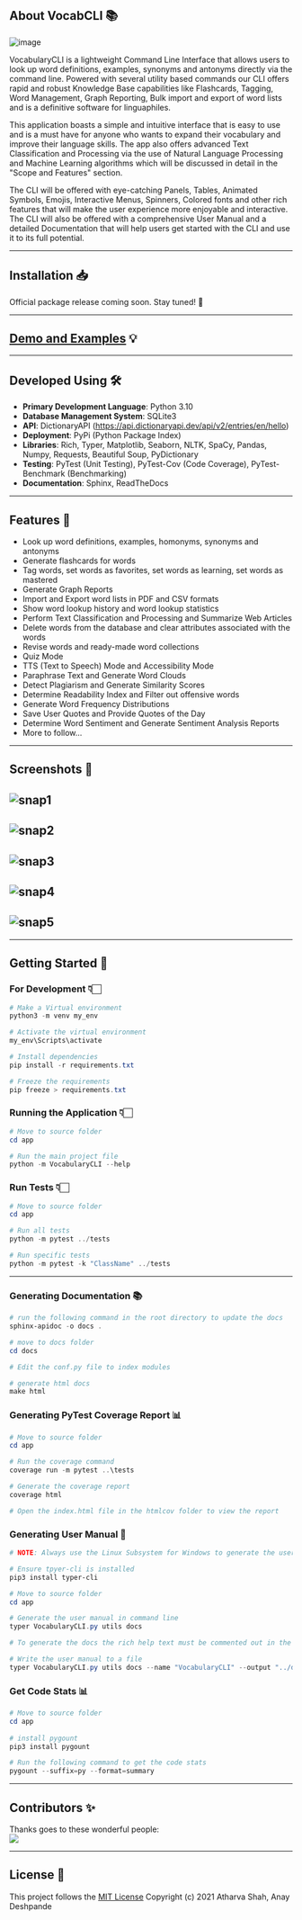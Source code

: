 
## About VocabCLI 📚

![image](https://user-images.githubusercontent.com/68660002/207532026-a82ce199-51b8-4d11-8efd-01e37ec5564f.png)

VocabularyCLI is a lightweight Command Line Interface that allows users to look up word definitions, examples, synonyms and antonyms directly via the command line. Powered with several utility based commands our CLI offers rapid and robust Knowledge Base capabilities like Flashcards, Tagging, Word Management, Graph Reporting, Bulk import and export of word lists and is a definitive software for linguaphiles.

This application boasts a simple and intuitive interface that is easy to use and is a must have for anyone who wants to expand their vocabulary and improve their language skills. The app also offers advanced Text Classification and Processing via the use of Natural Language Processing and Machine Learning algorithms which will be discussed in detail in the "Scope and Features" section.

The CLI will be offered with eye-catching Panels, Tables, Animated Symbols, Emojis, Interactive Menus, Spinners, Colored fonts and other rich features that will make the user experience more enjoyable and interactive. The CLI will also be offered with a comprehensive User Manual and a detailed Documentation that will help users get started with the CLI and use it to its full potential.

---

## Installation 📥

Official package release coming soon. Stay tuned! 🚧
<!-- ```powershell

# Install the package from PyPi
pip3 install vocabcli

# Upgrade the package
pip3 install --upgrade vocabcli

# Uninstallation
pip3 uninstall vocabcli
``` -->

---

## [Demo and Examples](https://vocabcli.github.io/demo) 💡

---

## Developed Using 🛠

- **Primary Development Language**: Python 3.10
- **Database Management System**: SQLite3
- **API**: DictionaryAPI (<https://api.dictionaryapi.dev/api/v2/entries/en/hello>)
- **Deployment**: PyPi (Python Package Index)
- **Libraries**: Rich, Typer, Matplotlib, Seaborn, NLTK, SpaCy, Pandas, Numpy, Requests, Beautiful Soup, PyDictionary
- **Testing**: PyTest (Unit Testing), PyTest-Cov (Code Coverage), PyTest-Benchmark (Benchmarking)
- **Documentation**: Sphinx, ReadTheDocs

---

## Features 🎯

- Look up word definitions, examples, homonyms, synonyms and antonyms
- Generate flashcards for words
- Tag words, set words as favorites, set words as learning, set words as mastered
- Generate Graph Reports
- Import and Export word lists in PDF and CSV formats
- Show word lookup history and word lookup statistics
- Perform Text Classification and Processing and Summarize Web Articles
- Delete words from the database and clear attributes associated with the words
- Revise words and ready-made word collections
- Quiz Mode
- TTS (Text to Speech) Mode and Accessibility Mode
- Paraphrase Text and Generate Word Clouds
- Detect Plagiarism and Generate Similarity Scores
- Determine Readability Index and Filter out offensive words
- Generate Word Frequency Distributions
- Save User Quotes and Provide Quotes of the Day
- Determine Word Sentiment and Generate Sentiment Analysis Reports
- More to follow...

---

## Screenshots 📸

![snap1](https://user-images.githubusercontent.com/68660002/205949431-a10bfb73-05a3-484c-9821-061ee3eddfa0.png)
---

![snap2](https://user-images.githubusercontent.com/68660002/205949434-d3f3c567-a5ed-4c9c-a3a3-17aaefc22c50.png)
---

![snap3](https://user-images.githubusercontent.com/68660002/205949437-23b90fd1-6023-4eb3-ba3f-dff735bb00ee.png)
---

![snap4](https://user-images.githubusercontent.com/68660002/205949444-25b5ab53-f000-42dd-aac5-99c8013c8d76.png)
---

![snap5](https://user-images.githubusercontent.com/68660002/207532081-e088f7d5-f7ef-44fc-9152-c5b72283cb55.png)
---

---

## Getting Started 🚀

### For Development 👇🏻

```powershell
# Make a Virtual environment
python3 -m venv my_env

# Activate the virtual environment
my_env\Scripts\activate

# Install dependencies
pip install -r requirements.txt

# Freeze the requirements
pip freeze > requirements.txt
```

### Running the Application 👇🏻

```powershell
# Move to source folder
cd app

# Run the main project file
python -m VocabularyCLI --help
```

### Run Tests 👇🏻

```powershell
# Move to source folder
cd app

# Run all tests
python -m pytest ../tests

# Run specific tests
python -m pytest -k "ClassName" ../tests 
```

---

### Generating Documentation 📚

```powershell
# run the following command in the root directory to update the docs
sphinx-apidoc -o docs .

# move to docs folder
cd docs

# Edit the conf.py file to index modules

# generate html docs
make html
```

### Generating PyTest Coverage Report 📊

```powershell
# Move to source folder
cd app

# Run the coverage command
coverage run -m pytest ..\tests

# Generate the coverage report
coverage html

# Open the index.html file in the htmlcov folder to view the report
```

### Generating User Manual 📖

```powershell
# NOTE: Always use the Linux Subsystem for Windows to generate the user manual. 

# Ensure tpyer-cli is installed
pip3 install typer-cli

# Move to source folder
cd app

# Generate the user manual in command line 
typer VocabularyCLI.py utils docs

# To generate the docs the rich help text must be commented out in the main file (VocabularyCLI.py) and the modules.* imports must also be commented out. Use the Regex in Notes.md to comment out the rich help text.

# Write the user manual to a file
typer VocabularyCLI.py utils docs --name "VocabularyCLI" --output "../docs/user_manual.md"
```

### Get Code Stats 📊

```powershell
# Move to source folder
cd app
 
# install pygount
pip3 install pygount

# Run the following command to get the code stats
pygount --suffix=py --format=summary
```

---

## Contributors ✨

Thanks goes to these wonderful people: <br>
![](https://contrib.rocks/image?repo=VocabCLI/VocabCLI)

---

## License 📜

This project follows the [MIT License](https://github.com/VocabCLI/VocabCLI/blob/main/LICENSE.md)
Copyright (c) 2021 Atharva Shah, Anay Deshpande
